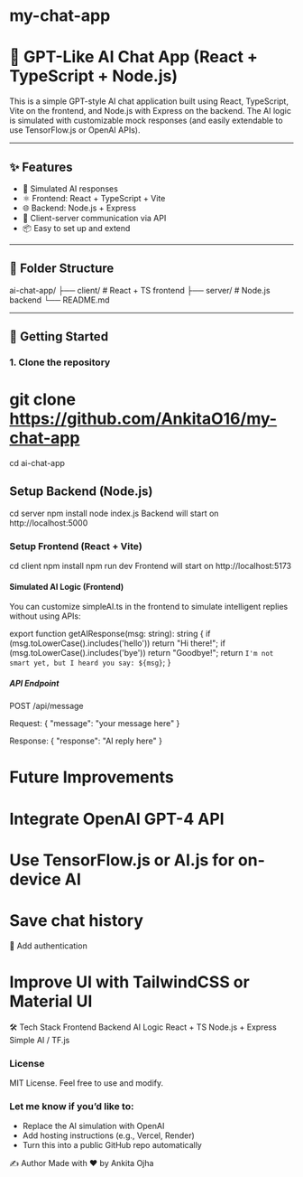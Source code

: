 # my-chat-app
# 🤖 GPT-Like AI Chat App (React + TypeScript + Node.js)

This is a simple GPT-style AI chat application built using React, TypeScript, Vite on the frontend, and Node.js with Express on the backend. The AI logic is simulated with customizable mock responses (and easily extendable to use TensorFlow.js or OpenAI APIs).

---

## ✨ Features

- 🧠 Simulated AI responses
- ⚛️ Frontend: React + TypeScript + Vite
- 🌐 Backend: Node.js + Express
- 🔁 Client-server communication via API
- 📦 Easy to set up and extend

---

## 📁 Folder Structure
ai-chat-app/
├── client/ # React + TS frontend
├── server/ # Node.js backend
└── README.md


---

## 🚀 Getting Started

### 1. Clone the repository

# git clone https://github.com/AnkitaO16/my-chat-app
cd ai-chat-app

## Setup Backend (Node.js)

cd server
npm install
node index.js
Backend will start on http://localhost:5000

### Setup Frontend (React + Vite)

cd client
npm install
npm run dev
Frontend will start on http://localhost:5173

#### Simulated AI Logic (Frontend)
You can customize simpleAI.ts in the frontend to simulate intelligent replies without using APIs:

export function getAIResponse(msg: string): string {
  if (msg.toLowerCase().includes('hello')) return "Hi there!";
  if (msg.toLowerCase().includes('bye')) return "Goodbye!";
  return `I'm not smart yet, but I heard you say: ${msg}`;
}
##### API Endpoint
POST /api/message

Request: { "message": "your message here" }

Response: { "response": "AI reply here" }

# Future Improvements
# Integrate OpenAI GPT-4 API

# Use TensorFlow.js or AI.js for on-device AI

# Save chat history

👤 Add authentication

# Improve UI with TailwindCSS or Material UI

🛠 Tech Stack
Frontend	Backend	AI Logic
React + TS	Node.js + Express	Simple AI / TF.js

### License
MIT License. Feel free to use and modify.

### Let me know if you’d like to:
- Replace the AI simulation with OpenAI
- Add hosting instructions (e.g., Vercel, Render)
- Turn this into a public GitHub repo automatically

✍️ Author
Made with ❤️ by Ankita Ojha
